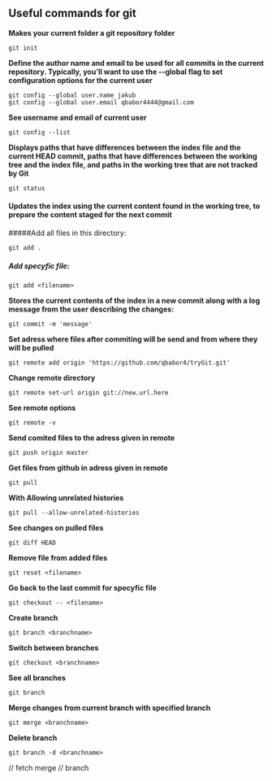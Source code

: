 ## Useful commands for git 

**Makes your current folder a git repository folder**
```
git init
```
**Define the author name and email to be used for all commits in the current repository. Typically, you’ll want to use the --global flag to set configuration options for the current user**
```
git config --global user.name jakub
git config --global user.email qbabor4444@gmail.com
```
**See username and email of current user**
```
git config --list
```
**Displays paths that have differences between the index file and the current HEAD commit, paths that have differences between the working tree and the index file, and paths in the working tree that are not tracked by Git**
```
git status
```	
#### **Updates the index using the current content found in the working tree, to prepare the content staged for the next commit**
#####Add all files in this directory:
```
git add .
```
##### Add specyfic file: 
```
git add <filename>
```
**Stores the current contents of the index in a new commit along with a log message from the user describing the changes:**
```
git commit -m 'message'
```
**Set adress where files after commiting will be send and from where they will be pulled**
```
git remote add origin 'https://github.com/qbabor4/tryGit.git'
```
**Change remote directory**
```
git remote set-url origin git://new.url.here
```
**See remote options**
```
git remote -v
```
**Send comited files to the adress given in remote**
```
git push origin master
```
**Get files from github in adress given in remote**
```
git pull
```

**With Allowing unrelated histories**
```
git pull --allow-unrelated-histories
```

**See changes on pulled files**
```
git diff HEAD
```
**Remove file from added files**
```
git reset <filename>
```
**Go back to the last commit for specyfic file**
```
git checkout -- <filename>
```
**Create branch**
```
git branch <branchname>
```
**Switch between branches**
```
git checkout <branchname>
```
**See all branches**
```
git branch
```
**Merge changes from current branch with specified branch**
```
git merge <branchname>
```
**Delete branch**
```
git branch -d <branchname>
```
// fetch merge 
// branch
